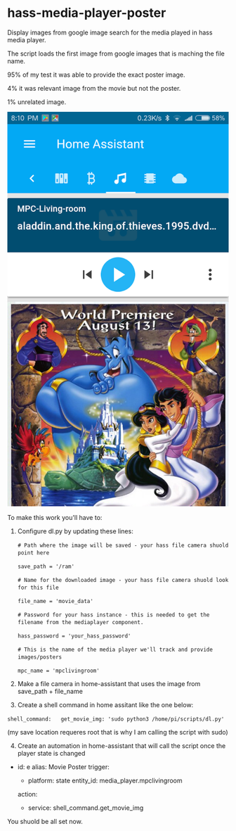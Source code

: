 # hass-media-player-poster
Display images from google image search for the media played in hass media player.

The script loads the first image from google images that is maching the file name. 

95% of my test it was able to provide the exact poster image.

4% it was relevant image from the movie but not the poster.

1% unrelated image.

![example](Screenshot_hass_mpc.png)


To make this work you'll have to:

1. Configure dl.py by updating these lines:

	`# Path where the image will be saved - your hass file camera shuold point here`
	
	`save_path = '/ram'`
	
	`# Name for the downloaded image - your hass file camera shuold look for this file`
	
	`file_name = 'movie_data'`
	
	`# Password for your hass instance - this is needed to get the filename from the mediaplayer component.`
	
	`hass_password = 'your_hass_password'`
	
	`# This is the name of the media player we'll track and provide images/posters`
	
	`mpc_name = 'mpclivingroom'`
  
  
2. Make a file camera in home-assistant that uses the image from save_path + file_name
3. Create a shell command in home assitant like the one below:

 `shell_command:  
    get_movie_img: 'sudo python3 /home/pi/scripts/dl.py'`

(my save location requeres root that is why I am calling the script with sudo)

4. Create an automation in home-assistant that will call the script once the player state is changed

  - id: e
    alias: Movie Poster
    trigger:
    - platform: state
      entity_id: media_player.mpclivingroom

    action:
    - service: shell_command.get_movie_img
  
  
You shuold be all set now.  
